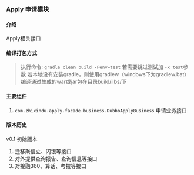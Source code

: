 ### Apply 申请模块

#### 介绍
  Apply相关接口

#### 编译打包方式
> 执行命令: `gradle clean build -Penv=test` 
> 若需要跳过测试加 `-x test`参数
> 若本地没有安装gradle，则使用gradlew（windows下为gradlew.bat）
> 编译通过生成的war或jar包在目录build/libs/下

#### 主要组件
 1. `com.zhixindu.apply.facade.business.DubboApplyBusiness` 申请业务接口

#### 版本历史

v0.1 初始版本
  1. 迁移聚信立、闪银等接口
  2. 对外提供查询报告、查询信息等接口
  3. 对接融360、算话、考拉等接口
